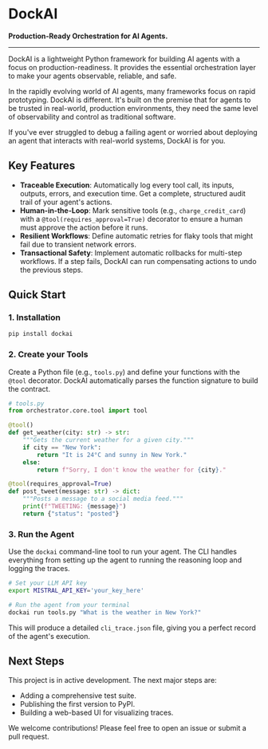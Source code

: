 # DockAI

**Production-Ready Orchestration for AI Agents.**

---

DockAI is a lightweight Python framework for building AI agents with a focus on production-readiness. It provides the essential orchestration layer to make your agents observable, reliable, and safe.

In the rapidly evolving world of AI agents, many frameworks focus on rapid prototyping. DockAI is different. It's built on the premise that for agents to be trusted in real-world, production environments, they need the same level of observability and control as traditional software.

If you've ever struggled to debug a failing agent or worried about deploying an agent that interacts with real-world systems, DockAI is for you.

## Key Features

-   **Traceable Execution**: Automatically log every tool call, its inputs, outputs, errors, and execution time. Get a complete, structured audit trail of your agent's actions.
-   **Human-in-the-Loop**: Mark sensitive tools (e.g., `charge_credit_card`) with a `@tool(requires_approval=True)` decorator to ensure a human must approve the action before it runs.
-   **Resilient Workflows**: Define automatic retries for flaky tools that might fail due to transient network errors.
-   **Transactional Safety**: Implement automatic rollbacks for multi-step workflows. If a step fails, DockAI can run compensating actions to undo the previous steps.

## Quick Start

### 1. Installation

```bash
pip install dockai
```

### 2. Create your Tools

Create a Python file (e.g., `tools.py`) and define your functions with the `@tool` decorator. DockAI automatically parses the function signature to build the contract.

```python
# tools.py
from orchestrator.core.tool import tool

@tool()
def get_weather(city: str) -> str:
    """Gets the current weather for a given city."""
    if city == "New York":
        return "It is 24°C and sunny in New York."
    else:
        return f"Sorry, I don't know the weather for {city}."

@tool(requires_approval=True)
def post_tweet(message: str) -> dict:
    """Posts a message to a social media feed."""
    print(f"TWEETING: {message}")
    return {"status": "posted"}
```

### 3. Run the Agent

Use the `dockai` command-line tool to run your agent. The CLI handles everything from setting up the agent to running the reasoning loop and logging the traces.

```bash
# Set your LLM API key
export MISTRAL_API_KEY='your_key_here'

# Run the agent from your terminal
dockai run tools.py "What is the weather in New York?"
```

This will produce a detailed `cli_trace.json` file, giving you a perfect record of the agent's execution.

## Next Steps

This project is in active development. The next major steps are:
-   Adding a comprehensive test suite.
-   Publishing the first version to PyPI.
-   Building a web-based UI for visualizing traces.

We welcome contributions! Please feel free to open an issue or submit a pull request.
